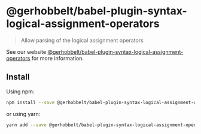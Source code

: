 # @gerhobbelt/babel-plugin-syntax-logical-assignment-operators

> Allow parsing of the logical assignment operators

See our website [@gerhobbelt/babel-plugin-syntax-logical-assignment-operators](https://babeljs.io/docs/en/next/babel-plugin-syntax-logical-assignment-operators.html) for more information.

## Install

Using npm:

```sh
npm install --save @gerhobbelt/babel-plugin-syntax-logical-assignment-operators
```

or using yarn:

```sh
yarn add --save @gerhobbelt/babel-plugin-syntax-logical-assignment-operators
```
